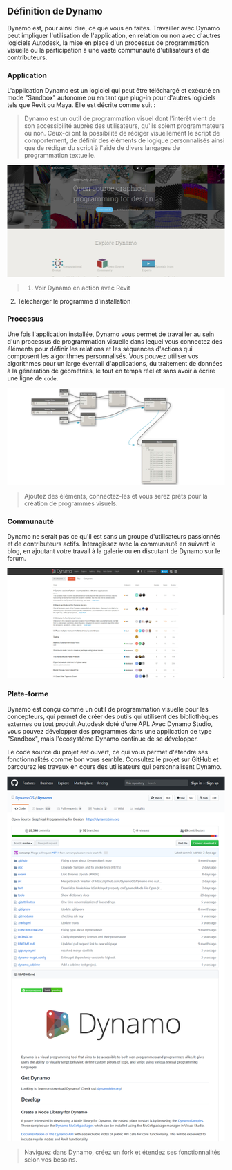 

## Définition de Dynamo

Dynamo est, pour ainsi dire, ce que vous en faites. Travailler avec Dynamo peut impliquer l'utilisation de l'application, en relation ou non avec d'autres logiciels Autodesk, la mise en place d'un processus de programmation visuelle ou la participation à une vaste communauté d'utilisateurs et de contributeurs.

### Application

L'application Dynamo est un logiciel qui peut être téléchargé et exécuté en mode "Sandbox" autonome ou en tant que plug-in pour d'autres logiciels tels que Revit ou Maya. Elle est décrite comme suit :

> Dynamo est un outil de programmation visuel dont l'intérêt vient de son accessibilité auprès des utilisateurs, qu'ils soient programmateurs ou non. Ceux-ci ont la possibilité de rédiger visuellement le script de comportement, de définir des éléments de logique personnalisés ainsi que de rédiger du script à l'aide de divers langages de programmation textuelle.

![](images/1-2/00-DynamoHomepage.jpg)

> 1. Voir Dynamo en action avec Revit
2. Télécharger le programme d'installation

### Processus

Une fois l'application installée, Dynamo vous permet de travailler au sein d'un processus de programmation visuelle dans lequel vous connectez des éléments pour définir les relations et les séquences d'actions qui composent les algorithmes personnalisés. Vous pouvez utiliser vos algorithmes pour un large éventail d'applications, du traitement de données à la génération de géométries, le tout en temps réel et sans avoir à écrire une ligne de ```code```.

![Programme visuel](images/1-2/01-ProgramFlow.png)

> Ajoutez des éléments, connectez-les et vous serez prêts pour la création de programmes visuels.

### Communauté

Dynamo ne serait pas ce qu'il est sans un groupe d'utilisateurs passionnés et de contributeurs actifs. Interagissez avec la communauté en suivant le blog, en ajoutant votre travail à la galerie ou en discutant de Dynamo sur le forum.

![Forum](images/1-2/02-Community.png)

### Plate-forme

Dynamo est conçu comme un outil de programmation visuelle pour les concepteurs, qui permet de créer des outils qui utilisent des bibliothèques externes ou tout produit Autodesk doté d'une API. Avec Dynamo Studio, vous pouvez développer des programmes dans une application de type "Sandbox", mais l'écosystème Dynamo continue de se développer.

Le code source du projet est ouvert, ce qui vous permet d'étendre ses fonctionnalités comme bon vous semble. Consultez le projet sur GitHub et parcourez les travaux en cours des utilisateurs qui personnalisent Dynamo.

![Référentiel](images/1-2/03-TheRepo.png)

> Naviguez dans Dynamo, créez un fork et étendez ses fonctionnalités selon vos besoins.

